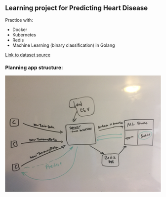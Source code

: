 ## Learning project for Predicting Heart Disease

Practice with:
* Docker
* Kubernetes
* Redis
* Machine Learning (binary classification) in Golang

[Link to dataset source](https://www.kaggle.com/ronitf/heart-disease-uci)

### Planning app structure:
![alt text](./whiteboarding.JPG)